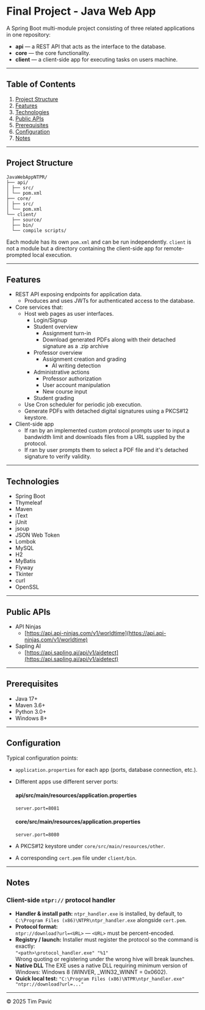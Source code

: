 # Final Project - Java Web App

A Spring Boot multi-module project consisting of three related applications in one repository:

- **api** — a REST API that acts as the interface to the database.  
- **core** — the core functionality.
- **client** — a client-side app for executing tasks on users machine.

---

## Table of Contents

1. [Project Structure](#project-structure)
2. [Features](#features)
3. [Technologies](#technologies)
4. [Public APIs](#public-apis)
5. [Prerequisites](#prerequisites)
6. [Configuration](#configuration)
7. [Notes](#notes)

---

## Project Structure

```
JavaWebAppNTPR/
├── api/
│ ├── src/
│ └── pom.xml
├── core/
│ ├── src/
│ └── pom.xml
└── client/
  ├── source/
  ├── bin/
  └── compile scripts/
```

Each module has its own `pom.xml` and can be run independently.
`client` is not a module but a directory containing the client-side app for remote-prompted local execution.

---

## Features

- REST API exposing endpoints for application data.
  - Produces and uses JWTs for authenticated access to the database.
- Core services that:
  - Host web pages as user interfaces.
    - Login/Signup
    - Student overview
      - Assignment turn-in
      - Download generated PDFs along with their detached signature as a .zip archive
    - Professor overview
      - Assignment creation and grading
        - AI writing detection
    - Administrative actions
      - Professor authorization
      - User account manipulation
      - New course input
    - Student grading
  - Use Cron scheduler for periodic job execution.
  - Generate PDFs with detached digital signatures using a PKCS#12 keystore.
- Client-side app
  - If ran by an implemented custom protocol prompts user to input a bandwidth limit and downloads files from a URL supplied by the protocol.
  - If ran by user prompts them to select a PDF file and it's detached signature to verify validity.

---

## Technologies

- Spring Boot
- Thymeleaf
- Maven
- iText
- jUnit
- jsoup
- JSON Web Token
- Lombok
- MySQL
- H2
- MyBatis
- Flyway
- Tkinter
- curl
- OpenSSL

---

## Public APIs

- API Ninjas
  - [https://api.api-ninjas.com/v1/worldtime](https://api.api-ninjas.com/v1/worldtime)
- Sapling AI
  - [https://api.sapling.ai/api/v1/aidetect](https://api.sapling.ai/api/v1/aidetect)

---

## Prerequisites

- Java 17+
- Maven 3.6+
- Python 3.0+
- Windows 8+

---

## Configuration

Typical configuration points:

- `application.properties` for each app (ports, database connection, etc.).
- Different apps use different server ports:

    #### api/src/main/resources/application.properties
    `server.port=8081`

    #### core/src/main/resources/application.properties
    `server.port=8080`

- A PKCS#12 keystore under `core/src/main/resources/other`.
- A corresponding `cert.pem` file under `client/bin`.

---

## Notes

### Client-side `ntpr://` protocol handler

- **Handler & install path:** `ntpr_handler.exe` is installed, by default, to `C:\Program Files (x86)\NTPR\ntpr_handler.exe` alongside `cert.pem`.  
- **Protocol format:**  
  `ntpr://download?url=<URL>` — `<URL>` must be percent-encoded.
- **Registry / launch:** Installer must register the protocol so the command is exactly:  
  `"<path>\protocol_handler.exe" "%1"`  
  Wrong quoting or registering under the wrong hive will break launches.
- **Native DLL** The EXE uses a native DLL requiring minimum version of Windows: Windows 8 (WINVER, _WIN32_WINNT = 0x0602).
- **Quick local test:**
  `"C:\Program Files (x86)\NTPR\ntpr_handler.exe" "ntpr://download?url=..."`

---

© 2025 Tim Pavić
